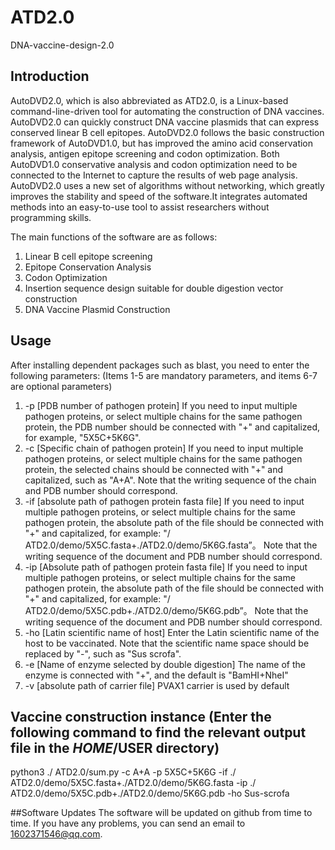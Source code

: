 # ATD2.0
DNA-vaccine-design-2.0

## Introduction
AutoDVD2.0, which is also abbreviated as ATD2.0, is a Linux-based command-line-driven tool for automating the construction of DNA vaccines. AutoDVD2.0 can quickly construct DNA vaccine plasmids that can express conserved linear B cell epitopes. AutoDVD2.0 follows the basic construction framework of AutoDVD1.0, but has improved the amino acid conservation analysis, antigen epitope screening and codon optimization. Both AutoDVD1.0 conservative analysis and codon optimization need to be connected to the Internet to capture the results of web page analysis. AutoDVD2.0 uses a new set of algorithms without networking, which greatly improves the stability and speed of the software.It integrates automated methods into an easy-to-use tool to assist researchers without programming skills.

The main functions of the software are as follows:
1. Linear B cell epitope screening
2. Epitope Conservation Analysis
3. Codon Optimization
4. Insertion sequence design suitable for double digestion vector construction
5. DNA Vaccine Plasmid Construction

## Usage
After installing dependent packages such as blast, you need to enter the following parameters:
(Items 1-5 are mandatory parameters, and items 6-7 are optional parameters)
1. -p [PDB number of pathogen protein]
If you need to input multiple pathogen proteins, or select multiple chains for the same pathogen protein, the PDB number should be connected with "+" and capitalized, for example, "5X5C+5K6G".
2. -c [Specific chain of pathogen protein]
If you need to input multiple pathogen proteins, or select multiple chains for the same pathogen protein, the selected chains should be connected with "+" and capitalized, such as "A+A". Note that the writing sequence of the chain and PDB number should correspond.
3. -if [absolute path of pathogen protein fasta file]
If you need to input multiple pathogen proteins, or select multiple chains for the same pathogen protein, the absolute path of the file should be connected with "+" and capitalized, for example: "/ ATD2.0/demo/5X5C.fasta+./ATD2.0/demo/5K6G.fasta”。 Note that the writing sequence of the document and PDB number should correspond.
4. -ip [Absolute path of pathogen protein fasta file]
If you need to input multiple pathogen proteins, or select multiple chains for the same pathogen protein, the absolute path of the file should be connected with "+" and capitalized, for example: "/ ATD2.0/demo/5X5C.pdb+./ATD2.0/demo/5K6G.pdb”。 Note that the writing sequence of the document and PDB number should correspond.
5. -ho [Latin scientific name of host]
Enter the Latin scientific name of the host to be vaccinated. Note that the scientific name space should be replaced by "-", such as "Sus scrofa".
6. -e [Name of enzyme selected by double digestion]
The name of the enzyme is connected with "+", and the default is "BamHI+NheI"
7. -v [absolute path of carrier file]
PVAX1 carrier is used by default

## Vaccine construction instance (Enter the following command to find the relevant output file in the $HOME/$USER directory)
python3 ./ ATD2.0/sum.py -c A+A -p 5X5C+5K6G -if ./ ATD2.0/demo/5X5C.fasta+./ATD2.0/demo/5K6G.fasta -ip ./ ATD2.0/demo/5X5C.pdb+./ATD2.0/demo/5K6G.pdb -ho Sus-scrofa

##Software Updates
The software will be updated on github from time to time. If you have any problems, you can send an email to 1602371546@qq.com.
